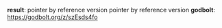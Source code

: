 **result**:
pointer by reference version
pointer by reference version
**godbolt**: https://godbolt.org/z/szEsds4fo